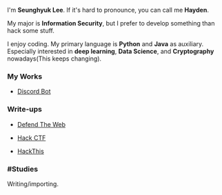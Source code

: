 I'm **Seunghyuk Lee**. If it's hard to pronounce, you can call me **Hayden**. 

My major is **Information Security**, but I prefer to develop something than hack some stuff. 

I enjoy coding. My primary language is **Python** and **Java** as auxiliary. Especially interested in **deep learning**, **Data Science**, and **Cryptography** nowadays(This keeps changing).



### My Works

- [Discord Bot](https://github.com/lsh745/Discord-Bot)



### Write-ups

- [Defend The Web](https://github.com/lsh745/CTF/tree/master/Defend%20The%20Web)

- [Hack CTF](https://github.com/lsh745/CTF/tree/master/HackCTF)

- [HackThis](https://github.com/lsh745/CTF/blob/master/HackThis.md)



### #Studies

Writing/importing.
